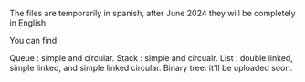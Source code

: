 The files are temporarily in spanish, after June 2024 they will be completely in English.

You can find:

Queue : simple and circular.
Stack : simple and circualr.
List  : double linked, simple linked, and simple linked circular.
Binary tree: it'll be uploaded soon.

